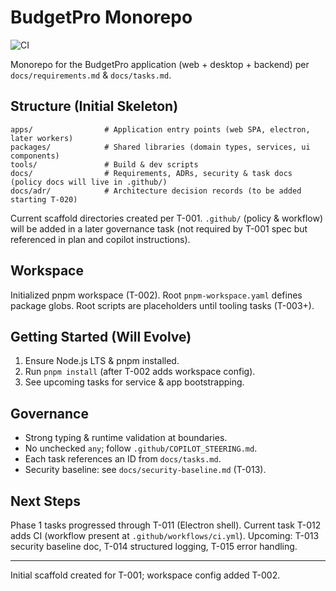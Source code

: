 # BudgetPro Monorepo

<!-- Replace with actual owner/repo once pushed -->

![CI](https://github.com/REPLACE_ME_OWNER/REPLACE_ME_REPO/actions/workflows/ci.yml/badge.svg)

Monorepo for the BudgetPro application (web + desktop + backend) per `docs/requirements.md` & `docs/tasks.md`.

## Structure (Initial Skeleton)

```
apps/                # Application entry points (web SPA, electron, later workers)
packages/            # Shared libraries (domain types, services, ui components)
tools/               # Build & dev scripts
docs/                # Requirements, ADRs, security & task docs (policy docs will live in .github/)
docs/adr/            # Architecture decision records (to be added starting T-020)
```

Current scaffold directories created per T-001. `.github/` (policy & workflow) will be added in a later governance task (not required by T-001 spec but referenced in plan and copilot instructions).

## Workspace

Initialized pnpm workspace (T-002). Root `pnpm-workspace.yaml` defines package globs. Root scripts are placeholders until tooling tasks (T-003+).

## Getting Started (Will Evolve)

1. Ensure Node.js LTS & pnpm installed.
2. Run `pnpm install` (after T-002 adds workspace config).
3. See upcoming tasks for service & app bootstrapping.

## Governance

- Strong typing & runtime validation at boundaries.
- No unchecked `any`; follow `.github/COPILOT_STEERING.md`.
- Each task references an ID from `docs/tasks.md`.
- Security baseline: see `docs/security-baseline.md` (T-013).

## Next Steps

Phase 1 tasks progressed through T-011 (Electron shell). Current task T-012 adds CI (workflow present at `.github/workflows/ci.yml`). Upcoming: T-013 security baseline doc, T-014 structured logging, T-015 error handling.

---

Initial scaffold created for T-001; workspace config added T-002.

